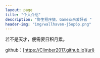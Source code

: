 ```yaml
---
layout: page
title: "个人介绍"
description: "野生程序猿，Game业余爱好者 " 
header-img: "img/wallhaven-j5op6p.png"
---
```


若不是天才，便需要日积月累。

github：[https://Climber2017.github.io](url)





